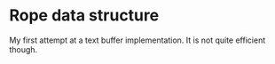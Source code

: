  # Rope data structure
 
 My first attempt at a text buffer implementation. It is not quite efficient though.